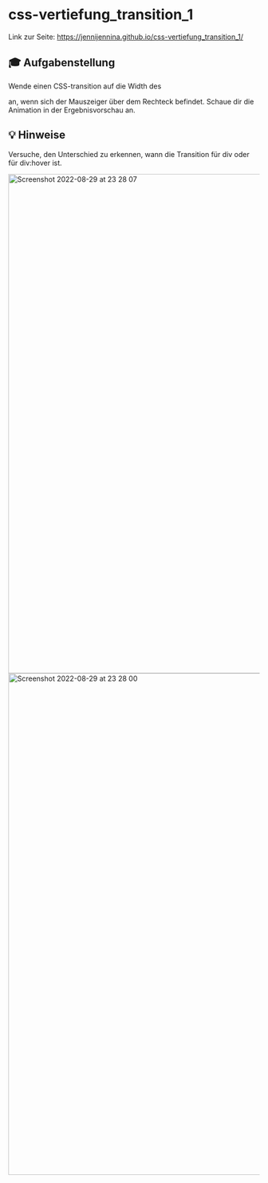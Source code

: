 # css-vertiefung_transition_1


Link zur Seite: https://jennijennina.github.io/css-vertiefung_transition_1/


## 🎓 Aufgabenstellung


Wende einen CSS-transition auf die Width des <div> an, wenn sich der Mauszeiger über dem Rechteck befindet.
Schaue dir die Animation in der Ergebnisvorschau an.


## 💡 Hinweise


Versuche, den Unterschied zu erkennen, wann die Transition für div oder für div:hover ist.


<img width="1002" alt="Screenshot 2022-08-29 at 23 28 07" src="https://user-images.githubusercontent.com/110846379/187302397-86b71bef-a6d6-4bb4-847b-16813af91d63.png">
<img width="1007" alt="Screenshot 2022-08-29 at 23 28 00" src="https://user-images.githubusercontent.com/110846379/187302401-6137419d-692e-44c6-8185-b46169f4faa6.png">
